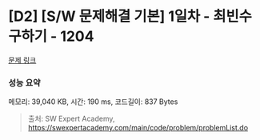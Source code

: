 # [D2] [S/W 문제해결 기본] 1일차 - 최빈수 구하기 - 1204 

[문제 링크](https://swexpertacademy.com/main/code/problem/problemDetail.do?contestProbId=AV13zo1KAAACFAYh) 

### 성능 요약

메모리: 39,040 KB, 시간: 190 ms, 코드길이: 837 Bytes



> 출처: SW Expert Academy, https://swexpertacademy.com/main/code/problem/problemList.do